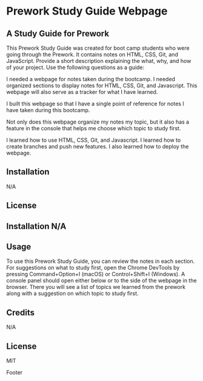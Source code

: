 
# Prework Study Guide Webpage
## A Study Guide for Prework

This Prework Study Guide was created for boot camp students who were going through the Prework. It contains notes on HTML, CSS, Git, and JavaScript. Provide a short description explaining the what, why, and how of your project. Use the following questions as a guide:

I needed a webpage for notes taken during the bootcamp. I needed organized sections to display notes for HTML, CSS, Git, and Javascript. This webpage will also serve as a tracker for what I have learned.

I built this webpage so that I have a single point of reference for notes I have taken during this bootcamp.

Not only does this webpage organize my notes my topic, but it also has a feature in the console that helps me choose which topic to study first.

I learned how to use HTML, CSS, Git, and Javascript. I learned how to create branches and push new features. I also learned how to deploy the webpage.

## Installation
N/A

## License

## Installation N/A

## Usage 
To use this Prework Study Guide, you can review the notes in each section. For suggestions on what to study first, open the Chrome DevTools by pressing Command+Option+I (macOS) or Control+Shift+I (Windows). A console panel should open either below or to the side of the webpage in the browser. There you will see a list of topics we learned from the prework along with a suggestion on which topic to study first.

## Credits 
N/A

## License 
MIT

Footer